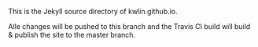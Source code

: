 This is the Jekyll source directory of kwlin.github.io.

Alle changes will be pushed to this branch and the Travis CI build will build & publish the site to the master branch.